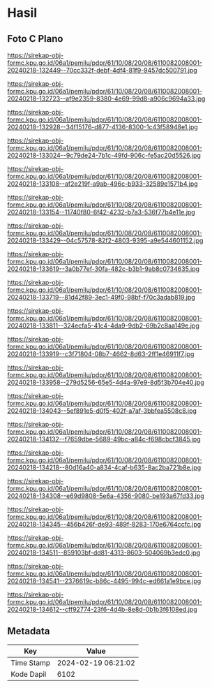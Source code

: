 # Hasil

## Foto C Plano

https://sirekap-obj-formc.kpu.go.id/06a1/pemilu/pdpr/61/10/08/20/08/6110082008001-20240218-132449--70cc332f-debf-4df4-81f9-9457dc500791.jpg

https://sirekap-obj-formc.kpu.go.id/06a1/pemilu/pdpr/61/10/08/20/08/6110082008001-20240218-132723--af9e2359-8380-4e69-99d8-a906c9694a33.jpg

https://sirekap-obj-formc.kpu.go.id/06a1/pemilu/pdpr/61/10/08/20/08/6110082008001-20240218-132928--34f15176-d877-4136-8300-1c43f58948e1.jpg

https://sirekap-obj-formc.kpu.go.id/06a1/pemilu/pdpr/61/10/08/20/08/6110082008001-20240218-133024--9c79de24-7b1c-49fd-906c-fe5ac20d5526.jpg

https://sirekap-obj-formc.kpu.go.id/06a1/pemilu/pdpr/61/10/08/20/08/6110082008001-20240218-133108--af2e219f-a9ab-496c-b933-32589e1571b4.jpg

https://sirekap-obj-formc.kpu.go.id/06a1/pemilu/pdpr/61/10/08/20/08/6110082008001-20240218-133154--11740f80-6f42-4232-b7a3-536f77b4e11e.jpg

https://sirekap-obj-formc.kpu.go.id/06a1/pemilu/pdpr/61/10/08/20/08/6110082008001-20240218-133429--04c57578-82f2-4803-9395-a9e544601152.jpg

https://sirekap-obj-formc.kpu.go.id/06a1/pemilu/pdpr/61/10/08/20/08/6110082008001-20240218-133619--3a0b77ef-30fa-482c-b3b1-9ab8c0734635.jpg

https://sirekap-obj-formc.kpu.go.id/06a1/pemilu/pdpr/61/10/08/20/08/6110082008001-20240218-133719--81d42f89-3ec1-49f0-98bf-f70c3adab819.jpg

https://sirekap-obj-formc.kpu.go.id/06a1/pemilu/pdpr/61/10/08/20/08/6110082008001-20240218-133811--324ecfa5-41c4-4da9-9db2-69b2c8aa149e.jpg

https://sirekap-obj-formc.kpu.go.id/06a1/pemilu/pdpr/61/10/08/20/08/6110082008001-20240218-133919--c3f71804-08b7-4662-8d63-2ff1e46911f7.jpg

https://sirekap-obj-formc.kpu.go.id/06a1/pemilu/pdpr/61/10/08/20/08/6110082008001-20240218-133958--279d5256-65e5-4d4a-97e9-8d5f3b704e40.jpg

https://sirekap-obj-formc.kpu.go.id/06a1/pemilu/pdpr/61/10/08/20/08/6110082008001-20240218-134043--5ef891e5-d0f5-402f-a7af-3bbfea5508c8.jpg

https://sirekap-obj-formc.kpu.go.id/06a1/pemilu/pdpr/61/10/08/20/08/6110082008001-20240218-134132--f7659dbe-5689-49bc-a84c-f698cbcf3845.jpg

https://sirekap-obj-formc.kpu.go.id/06a1/pemilu/pdpr/61/10/08/20/08/6110082008001-20240218-134218--80d16a40-a834-4caf-b635-8ac2ba721b8e.jpg

https://sirekap-obj-formc.kpu.go.id/06a1/pemilu/pdpr/61/10/08/20/08/6110082008001-20240218-134308--e69d9808-5e6a-4356-9080-be193a67fd33.jpg

https://sirekap-obj-formc.kpu.go.id/06a1/pemilu/pdpr/61/10/08/20/08/6110082008001-20240218-134345--456b426f-de93-489f-8283-170e6764ccfc.jpg

https://sirekap-obj-formc.kpu.go.id/06a1/pemilu/pdpr/61/10/08/20/08/6110082008001-20240218-134511--859103bf-dd81-4313-8603-504069b3edc0.jpg

https://sirekap-obj-formc.kpu.go.id/06a1/pemilu/pdpr/61/10/08/20/08/6110082008001-20240218-134541--2376619c-b86c-4495-994c-ed661a1e9bce.jpg

https://sirekap-obj-formc.kpu.go.id/06a1/pemilu/pdpr/61/10/08/20/08/6110082008001-20240218-134612--cff92774-23f6-4d4b-8e8d-0b1b3f6108ed.jpg


## Metadata

| Key        | Value               |
| ---------- | ------------------- |
| Time Stamp | 2024-02-19 06:21:02 |
| Kode Dapil | 6102                |



